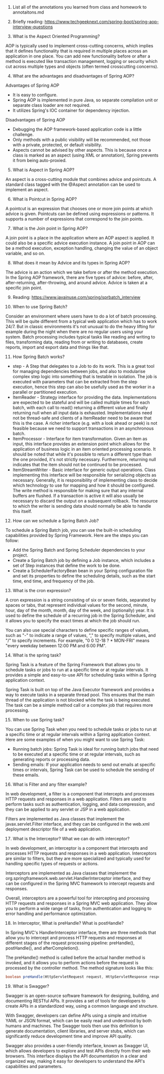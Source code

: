1. List all of the annotations you learned from class and homework to annotaitons.md

2. Briefly reading: <https://www.techgeeknext.com/spring-boot/spring-aop-interview-questions>

3. What is the Aspect Oriented Programming?

AOP is typically used to implement cross-cutting concerns, which implies that it defines functionality that is required in multiple places across an application in one place. You can add new functionality before or after a method is executed like transaction management, logging or security which cut across multiple types and objects (often termed crosscutting concerns).

4. What are the advantages and disadvantages of Spring AOP?

Advantages of Spring AOP

- It is easy to configure.
- Spring AOP is implemented in pure Java, so separate compilation unit or separate class loader are not required.
- It utilizes Spring's IOC container for dependency injection.

Disadvantages of Spring AOP

- Debugging the AOP framework-based application code is a little challenge.
- Only methods with a public visibility will be recommended, not those with a private, protected, or default visibility.
- Aspects cannot be advised by other aspects. This is because once a class is marked as an aspect (using XML or annotation), Spring prevents it from being auto-proxied.

5. What is Aspect in Spring AOP?

An aspect is a cross-cutting module that combines advice and pointcuts. A standard class tagged with the @Aspect annotation can be used to implement an aspect.

6. What is Pointcut in Spring AOP?

A pointcut is an expression that chooses one or more join points at which advice is given. Pointcuts can be defined using expressions or patterns. It supports a number of expressions that correspond to the join points.

7. What is the Join point in Spring AOP?

A join point is a place in the application where an AOP aspect is applied. It could also be a specific advice execution instance. A join point in AOP can be a method execution, exception handling, changing the value of an object variable, and so on.

8. What does it mean by Advice and its types in Spring AOP?

The advice is an action which we take before or after the method execution. In the Spring AOP framework, there are five types of advice: before, after, after-returning, after-throwing, and around advice. Advice is taken at a specific join point.

9. Reading: <https://www.javainuse.com/spring/sprbatch_interview>

10. When to use Spring Batch?

Consider an environment where users have to do a lot of batch processing. This will be quite different from a typical web application which has to work 24/7. But in classic environments it's not unusual to do the heavy lifting for example during the night when there are no regular users using your system. Batch processing includes typical tasks like reading and writing to files, transforming data, reading from or writing to databases, create reports, import and export data and things like that.

11. How Spring Batch works?

- step - A Step that delegates to a Job to do its work. This is a great tool for managing dependencies between jobs, and also to modularise complex step logic into something that is testable in isolation. The job is executed with parameters that can be extracted from the step execution, hence this step can also be usefully used as the worker in a parallel or partitioned execution.
- ItemReader - Strategy interface for providing the data. Implementations are expected to be stateful and will be called multiple times for each batch, with each call to read() returning a different value and finally returning null when all input data is exhausted. Implementations need not be thread-safe and clients of a ItemReader need to be aware that this is the case. A richer interface (e.g. with a look ahead or peek) is not feasible because we need to support transactions in an asynchronous batch.
- ItemProcessor - Interface for item transformation. Given an item as input, this interface provides an extension point which allows for the application of business logic in an item oriented processing scenario. It should be noted that while it's possible to return a different type than the one provided, it's not strictly necessary. Furthermore, returning null indicates that the item should not be continued to be processed.
- ItemStreamWriter - Basic interface for generic output operations. Class implementing this interface will be responsible for serializing objects as necessary. Generally, it is responsibility of implementing class to decide which technology to use for mapping and how it should be configured. The write method is responsible for making sure that any internal buffers are flushed. If a transaction is active it will also usually be necessary to discard the output on a subsequent rollback. The resource to which the writer is sending data should normally be able to handle this itself.

12. How can we schedule a Spring Batch Job?

To schedule a Spring Batch job, you can use the built-in scheduling capabilities provided by Spring Framework. Here are the steps you can follow:

- Add the Spring Batch and Spring Scheduler dependencies to your project.
- Create a Spring Batch job by defining a Job instance, which includes a set of Step instances that define the work to be done.
- Create a SchedulerFactoryBean bean in your Spring configuration file and set its properties to define the scheduling details, such as the start time, end time, and frequency of the job.

13. What is the cron expression?

A cron expression is a string consisting of six or seven fields, separated by spaces or tabs, that represent individual values for the second, minute, hour, day of the month, month, day of the week, and (optionally) year. It is used to define the schedule of a recurring job in the Spring Scheduler, and it allows you to specify the exact times at which the job should run.

You can also use special characters to define specific ranges of values, such as "-" to indicate a range of values, "," to specify multiple values, and "/" to specify increments. For example, "0 0 12-18 ? * MON-FRI" means "every weekday between 12:00 PM and 6:00 PM".

14. What is the spring task?

Spring Task is a feature of the Spring Framework that allows you to schedule tasks or jobs to run at a specific time or at regular intervals. It provides a simple and easy-to-use API for scheduling tasks within a Spring application context.

Spring Task is built on top of the Java Executor framework and provides a way to execute tasks in a separate thread pool. This ensures that the main thread of the application is not blocked while the task is being executed. The task can be a simple method call or a complex job that requires more processing.

15. When to use Spring task?

You can use Spring Task when you need to schedule tasks or jobs to run at a specific time or at regular intervals within a Spring application context. Here are some examples of when you might want to use Spring Task:

- Running batch jobs: Spring Task is ideal for running batch jobs that need to be executed at a specific time or at regular intervals, such as generating reports or processing data.
- Sending emails: If your application needs to send out emails at specific times or intervals, Spring Task can be used to schedule the sending of these emails.

16. What is Filter and any filter example?

In web development, a filter is a component that intercepts and processes HTTP requests and responses in a web application. Filters are used to perform tasks such as authentication, logging, and data compression, and they can be applied to any servlet or JSP in a web application.

Filters are implemented as Java classes that implement the javax.servlet.Filter interface, and they can be configured in the web.xml deployment descriptor file of a web application.

17. What is the Interceptor? What we can do with interceptor?

In web development, an interceptor is a component that intercepts and processes HTTP requests and responses in a web application. Interceptors are similar to filters, but they are more specialized and typically used for handling specific types of requests or actions.

Interceptors are implemented as Java classes that implement the org.springframework.web.servlet.HandlerInterceptor interface, and they can be configured in the Spring MVC framework to intercept requests and responses.

Overall, interceptors are a powerful tool for intercepting and processing HTTP requests and responses in a Spring MVC web application. They allow you to perform a wide range of tasks, from authentication and logging to error handling and performance optimization.

18. In Interceptor, What is preHandle? What is postHandle?

In Spring MVC's HandlerInterceptor interface, there are three methods that allow you to intercept and process HTTP requests and responses at different stages of the request processing pipeline: preHandle(), postHandle(), and afterCompletion().

The preHandle() method is called before the actual handler method is invoked, and it allows you to perform actions before the request is processed by the controller method. The method signature looks like this:

```java
boolean preHandle(HttpServletRequest request, HttpServletResponse response, Object handler) throws Exception;
```

19. What is Swagger?

Swagger is an open-source software framework for designing, building, and documenting RESTful APIs. It provides a set of tools for developers to create APIs in a standardized way, using a common language and structure.

With Swagger, developers can define APIs using a simple and intuitive YAML or JSON format, which can be easily read and understood by both humans and machines. The Swagger tools then use this definition to generate documentation, client libraries, and server stubs, which can significantly reduce development time and improve API quality.

Swagger also provides a user-friendly interface, known as Swagger UI, which allows developers to explore and test APIs directly from their web browsers. This interface displays the API documentation in a clear and organized way, making it easy for developers to understand the API's capabilities and parameters.
